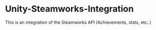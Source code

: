 # Unity-Steamworks-Integration
This is an integration of the Steamworks API (Achievements, stats, etc..)
